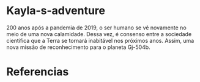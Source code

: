 # Kayla-s-adventure
200 anos após a pandemia de 2019, o ser humano se vê novamente no meio de uma nova calamidade.  Dessa vez, é consenso entre a sociedade científica que a Terra se tornará inabitável nos próximos anos. Assim, uma nova missão de reconhecimento para o planeta Gj-504b.

# Referencias
